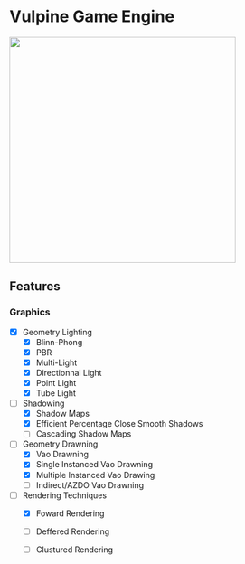 # Vulpine Game Engine

<image width="400" height="400" src="https://github.com/MonsieurBleu/Game-Engine/assets/97893210/e051c85c-d509-4b99-ad3e-a5ffb777c521">

## Features 

### Graphics 
- [X] Geometry Lighting
  - [X] Blinn-Phong
  - [X] PBR
  - [X] Multi-Light
  - [X] Directionnal Light
  - [X] Point Light
  - [X] Tube Light

 - [ ] Shadowing
   - [X] Shadow Maps
   - [X] Efficient Percentage Close Smooth Shadows
   - [ ] Cascading Shadow Maps

- [ ] Geometry Drawning 
  - [X] Vao Drawning
  - [X] Single Instanced Vao Drawning
  - [X] Multiple Instanced Vao Drawing
  - [ ] Indirect/AZDO Vao Drawning

- [ ] Rendering Techniques
  - [X] Foward Rendering
  - [ ] Deffered Rendering
  - [ ] Clustured Rendering  

  
